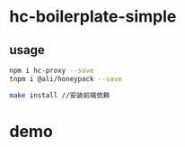 # hc-boilerplate-simple



## usage

```sh
npm i hc-proxy --save
tnpm i @ali/honeypack --save

make install //安装前端依赖
```
# demo
